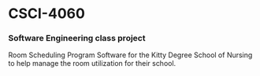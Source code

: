 # CSCI-4060
### Software Engineering class project
Room Scheduling Program Software for the Kitty Degree School of Nursing to help manage the room utilization for their school.

